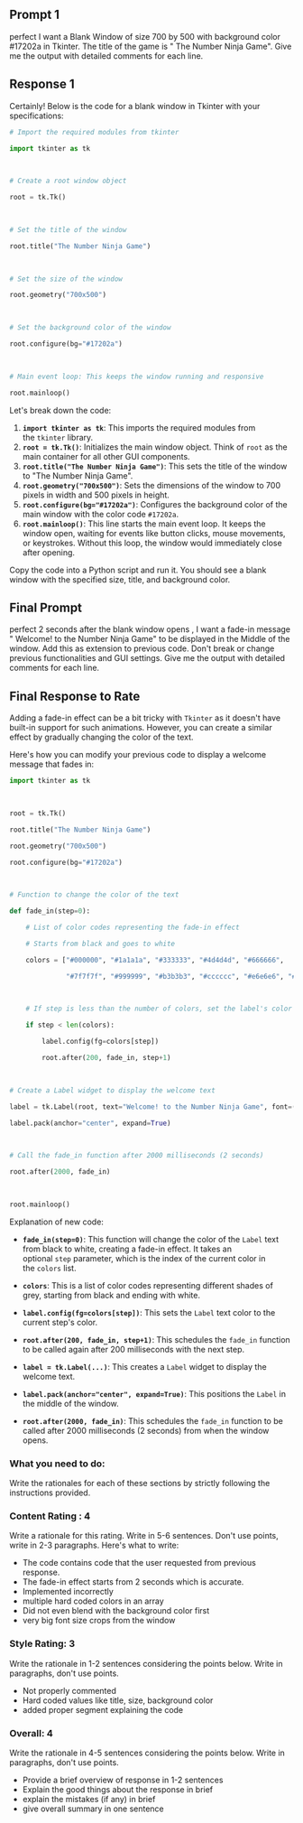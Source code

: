 ## Prompt 1
perfect I want a Blank Window of size 700 by 500 with background color #17202a in Tkinter. The title of the game is " The Number Ninja Game". Give me the output with detailed comments for each line.
## Response 1
Certainly! Below is the code for a blank window in Tkinter with your specifications:
```python
# Import the required modules from tkinter

import tkinter as tk

  

# Create a root window object

root = tk.Tk()

  

# Set the title of the window

root.title("The Number Ninja Game")

  

# Set the size of the window

root.geometry("700x500")

  

# Set the background color of the window

root.configure(bg="#17202a")

  

# Main event loop: This keeps the window running and responsive

root.mainloop()
```
Let's break down the code:

1. **`import tkinter as tk`**: This imports the required modules from the `tkinter` library.
2. **`root = tk.Tk()`**: Initializes the main window object. Think of `root` as the main container for all other GUI components.
3. **`root.title("The Number Ninja Game")`**: This sets the title of the window to "The Number Ninja Game".
4. **`root.geometry("700x500")`**: Sets the dimensions of the window to 700 pixels in width and 500 pixels in height.
5. **`root.configure(bg="#17202a")`**: Configures the background color of the main window with the color code `#17202a`.
6. **`root.mainloop()`**: This line starts the main event loop. It keeps the window open, waiting for events like button clicks, mouse movements, or keystrokes. Without this loop, the window would immediately close after opening.

Copy the code into a Python script and run it. You should see a blank window with the specified size, title, and background color.
## Final Prompt

perfect 2 seconds after the blank window opens , I want a fade-in message " Welcome! to the Number Ninja Game" to be displayed in the Middle of the window. Add this as extension to previous code. Don't break or change previous functionalities and GUI settings. Give me the output with detailed comments for each line.
## Final Response to Rate
Adding a fade-in effect can be a bit tricky with `Tkinter` as it doesn't have built-in support for such animations. However, you can create a similar effect by gradually changing the color of the text.

Here's how you can modify your previous code to display a welcome message that fades in:
```python
import tkinter as tk

  

root = tk.Tk()

root.title("The Number Ninja Game")

root.geometry("700x500")

root.configure(bg="#17202a")

  

# Function to change the color of the text

def fade_in(step=0):

    # List of color codes representing the fade-in effect

    # Starts from black and goes to white

    colors = ["#000000", "#1a1a1a", "#333333", "#4d4d4d", "#666666",

              "#7f7f7f", "#999999", "#b3b3b3", "#cccccc", "#e6e6e6", "#ffffff"]

  

    # If step is less than the number of colors, set the label's color to the current step's color

    if step < len(colors):

        label.config(fg=colors[step])

        root.after(200, fade_in, step+1)

  

# Create a Label widget to display the welcome text

label = tk.Label(root, text="Welcome! to the Number Ninja Game", font=("Helvetica", 32), bg="#17202a")

label.pack(anchor="center", expand=True)

  

# Call the fade_in function after 2000 milliseconds (2 seconds)

root.after(2000, fade_in)

  

root.mainloop()
```
Explanation of new code:

- **`fade_in(step=0)`**: This function will change the color of the `Label` text from black to white, creating a fade-in effect. It takes an optional `step` parameter, which is the index of the current color in the `colors` list.
    
- **`colors`**: This is a list of color codes representing different shades of grey, starting from black and ending with white.
    
- **`label.config(fg=colors[step])`**: This sets the `Label` text color to the current step's color.
    
- **`root.after(200, fade_in, step+1)`**: This schedules the `fade_in` function to be called again after 200 milliseconds with the next step.
    
- **`label = tk.Label(...)`**: This creates a `Label` widget to display the welcome text.
    
- **`label.pack(anchor="center", expand=True)`**: This positions the `Label` in the middle of the window.
    
- **`root.after(2000, fade_in)`**: This schedules the `fade_in` function to be called after 2000 milliseconds (2 seconds) from when the window opens.
### What you need to do:
Write the rationales for each of these sections by strictly following the instructions provided.



### Content Rating : 4
Write a rationale for this rating. Write in 5-6 sentences. Don't use points, write in 2-3 paragraphs. Here's what to write:
- The code contains code that the user requested from previous response. 
- The fade-in effect starts from 2 seconds which is accurate.
- Implemented incorrectly
- multiple hard coded colors in an array 
- Did not even blend with the background color first
- very big font size crops from the window
### Style Rating: 3
Write the rationale in 1-2 sentences considering the points below. Write in paragraphs, don't use points. 
- Not properly commented
- Hard coded values like title, size, background color
- added proper segment explaining the code

### Overall: 4
Write the rationale in 4-5 sentences considering the points below. Write in paragraphs, don't use points. 
- Provide a brief overview of response in 1-2 sentences
- Explain the good things about the response in brief
- explain the mistakes (if any) in brief
- give overall summary in one sentence
